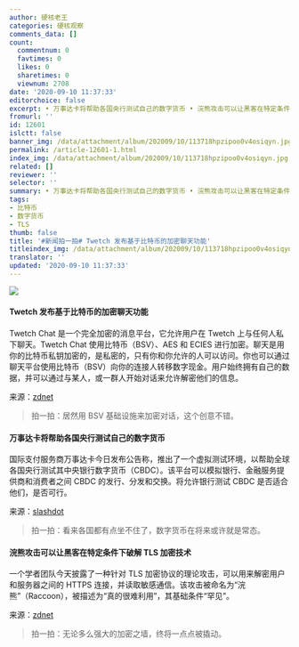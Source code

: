 ```yaml
---
author: 硬核老王
categories: 硬核观察
comments_data: []
count:
  commentnum: 0
  favtimes: 0
  likes: 0
  sharetimes: 0
  viewnum: 2708
date: '2020-09-10 11:37:33'
editorchoice: false
excerpt: • 万事达卡将帮助各国央行测试自己的数字货币 • 浣熊攻击可以让黑客在特定条件下破解 TLS 加密技术
fromurl: ''
id: 12601
islctt: false
banner_img: /data/attachment/album/202009/10/113718hpzipoo0v4osiqyn.jpg
permalink: /article-12601-1.html
index_img: /data/attachment/album/202009/10/113718hpzipoo0v4osiqyn.jpg
related: []
reviewer: ''
selector: ''
summary: • 万事达卡将帮助各国央行测试自己的数字货币 • 浣熊攻击可以让黑客在特定条件下破解 TLS 加密技术
tags:
- 比特币
- 数字货币
- TLS
thumb: false
title: '#新闻拍一拍# Twetch 发布基于比特币的加密聊天功能'
titleindex_img: /data/attachment/album/202009/10/113718hpzipoo0v4osiqyn.jpg
translator: ''
updated: '2020-09-10 11:37:33'
---
```


![](/data/attachment/album/202009/10/113718hpzipoo0v4osiqyn.jpg)


#### Twetch 发布基于比特币的加密聊天功能


Twetch Chat 是一个完全加密的消息平台，它允许用户在 Twetch 上与任何人私下聊天。Twetch Chat 使用比特币（BSV）、AES 和 ECIES 进行加密。聊天是用你的比特币私钥加密的，是私密的，只有你和你允许的人可以访问。你也可以通过聊天平台使用比特币（BSV）向你的连接人转移数字现金。用户始终拥有自己的数据，并可以通过与某人，或一群人开始对话来允许解密他们的信息。


来源：[zdnet](https://www.zdnet.com/article/blockchain-based-twitter-competitor-twetch-releases-encrypted-chat-app/)



> 
> 拍一拍：居然用 BSV 基础设施来加密对话，这个创意不错。
> 
> 
> 


#### 万事达卡将帮助各国央行测试自己的数字货币


国际支付服务商万事达卡今日发布公告称，推出了一个虚拟测试环境，以帮助全球各国央行测试其中央银行数字货币（CBDC）。该平台可以模拟银行、金融服务提供商和消费者之间 CBDC 的发行、分发和交换。将允许银行测试 CBDC 是否适合他们，是否可行。


来源：[slashdot](https://news.slashdot.org/story/20/09/09/2312212/mastercard-to-help-central-banks-test-their-own-digital-currencies)



> 
> 拍一拍：看来各国都有点坐不住了，数字货币在将来或许就是常态。
> 
> 
> 


#### 浣熊攻击可以让黑客在特定条件下破解 TLS 加密技术


一个学者团队今天披露了一种针对 TLS 加密协议的理论攻击，可以用来解密用户和服务器之间的 HTTPS 连接，并读取敏感通信。该攻击被命名为“浣熊”（Raccoon），被描述为“真的很难利用”，其基础条件“罕见”。


来源：[zdnet](https://www.zdnet.com/article/raccoon-attack-allows-hackers-to-break-tls-encryption-under-certain-conditions/)



> 
> 拍一拍：无论多么强大的加密之墙，终将一点点被撬动。
> 
> 
>